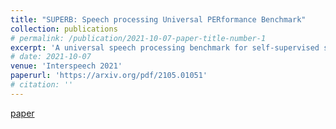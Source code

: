 ```yaml
---
title: "SUPERB: Speech processing Universal PERformance Benchmark"
collection: publications
# permalink: /publication/2021-10-07-paper-title-number-1
excerpt: 'A universal speech processing benchmark for self-supervised speech model'
# date: 2021-10-07
venue: 'Interspeech 2021'
paperurl: 'https://arxiv.org/pdf/2105.01051'
# citation: ''
---
```

<!-- Author: Guan-Ting Lin\(^*\), Chan-Jan Hsu\(^*\), Da-Rong Liu, Hung-Yi Lee, Yu Tsao -->
[paper](https://arxiv.org/pdf/2105.01051)
